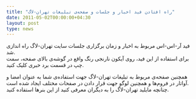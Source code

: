 ```yaml
---
title: "راه افتادن فید اخبار و جلسات و صفحه‌ی تبلیغات تهران-لاگ"
date: 2011-05-02T00:00:00+04:30
layout: post
type: news
---
```

فید آر-اس-اس مربوط به اخبار و زمان برگزاری جلسات سایت تهران-لاگ راه اندازی شد.  
برای استفاده از این فید، روی آیکون نارنجی رنگ واقع در گوشه‌ی بالای صفحه، سمت چپ در قسمت برد خبری کلیک کنید.

همچنین صفحه‌ی مربوط به تبلیغات تهران-لاگ جهت استفاده‌ی شما به عنوان امضا و آواتار در فروم‌ها و همچنین لوگو جهت قرار دادن در صفحات مختلف ایجاد شده است.  
چنانچه مایلید تهران-لاگ را به دیگران معرفی کنید از این بنرها استفاده کنید.